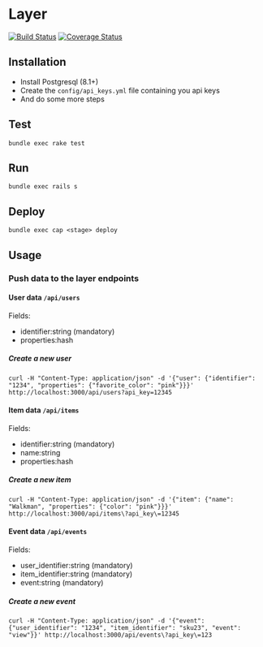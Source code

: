 # Layer

[![Build Status](https://travis-ci.org/Willianvdv/layer.png)](https://travis-ci.org/Willianvdv/layer)
[![Coverage Status](https://coveralls.io/repos/Willianvdv/layer/badge.png?branch=master)](https://coveralls.io/r/Willianvdv/layer?branch=master)

## Installation

- Install Postgresql (8.1+)
- Create the `config/api_keys.yml` file containing you api keys
- And do some more steps

## Test
```
bundle exec rake test
```

## Run
```
bundle exec rails s
```

## Deploy

```
bundle exec cap <stage> deploy
```

## Usage

### Push data to the layer endpoints

#### User data `/api/users`

Fields:
- identifier:string (mandatory)
- properties:hash

##### Create a new user
```
curl -H "Content-Type: application/json" -d '{"user": {"identifier": "1234", "properties": {"favorite_color": "pink"}}}' http://localhost:3000/api/users?api_key=12345
```

#### Item data `/api/items`

Fields:
- identifier:string (mandatory)
- name:string
- properties:hash

##### Create a new item
```
curl -H "Content-Type: application/json" -d '{"item": {"name": "Walkman", "properties": {"color": "pink"}}}' http://localhost:3000/api/items\?api_key\=12345
```

#### Event data `/api/events`

Fields:
- user_identifier:string (mandatory)
- item_identifier:string (mandatory)
- event:string (mandatory)

##### Create a new event

```
curl -H "Content-Type: application/json" -d '{"event": {"user_identifier": "1234", "item_identifier": "sku23", "event": "view"}}' http://localhost:3000/api/events\?api_key\=123
```
